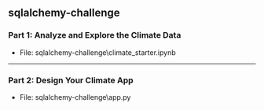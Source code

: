 ## sqlalchemy-challenge

### Part 1: Analyze and Explore the Climate Data
* File: sqlalchemy-challenge\climate_starter.ipynb

---

### Part 2: Design Your Climate App
* File: sqlalchemy-challenge\app.py